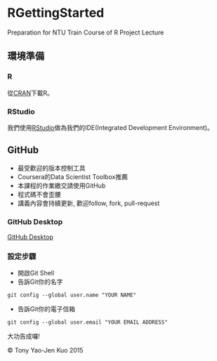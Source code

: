 # RGettingStarted
Preparation for NTU Train Course of R Project Lecture

## 環境準備

### R

從[CRAN](http://cran.r-project.org)下載R。

### RStudio

我們使用[RStudio](https://www.rstudio.com/)做為我們的IDE(Integrated Development Environment)。

## GitHub

* 最受歡迎的版本控制工具
* Coursera的Data Scientist Toolbox推薦
* 本課程的作業繳交請使用GitHub
* 程式碼不會歪腰
* 講義內容會持續更新, 歡迎follow, fork, pull-request

### GitHub Desktop

[GitHub Desktop](https://desktop.github.com/)

### 設定步驟

* 開啟Git Shell
* 告訴Git你的名字

```
git config --global user.name "YOUR NAME"
```

* 告訴Git你的電子信箱

```
git config --global user.email "YOUR EMAIL ADDRESS"
```

大功告成囉!

&copy; Tony Yao-Jen Kuo 2015

